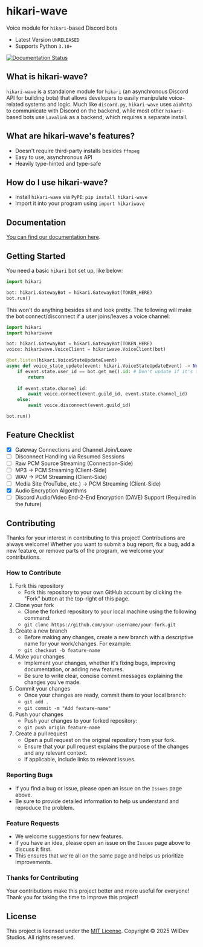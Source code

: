 # hikari-wave

Voice module for `hikari`-based Discord bots

- Latest Version `UNRELEASED`
- Supports Python `3.10+`

[![Documentation Status](https://readthedocs.org/projects/hikari-wave/badge/?version=latest&style=for-the-badge)](https://hikari-wave.readthedocs.io/en/latest/?badge=latest)

## What is hikari-wave?

`hikari-wave` is a standalone module for `hikari` (an asynchronous Discord API for building bots) that allows developers to easily manipulate voice-related systems and logic. Much like `discord.py`, `hikari-wave` uses `aiohttp` to communicate with Discord on the backend, while most other `hikari`-based bots use `Lavalink` as a backend, which requires a separate install.

## What are hikari-wave's features?

- Doesn't require third-party installs besides `ffmpeg`
- Easy to use, asynchronous API
- Heavily type-hinted and type-safe

## How do I use hikari-wave?

- Install `hikari-wave` via `PyPI`: `pip install hikari-wave`
- Import it into your program using `import hikariwave`

## Documentation

[You can find our documentation here](https://hikari-wave.wildevstudios.net/).

## Getting Started

You need a basic `hikari` bot set up, like below:

```python
import hikari

bot: hikari.GatewayBot = hikari.GatewayBot(TOKEN_HERE)
bot.run()
```

This won't do anything besides sit and look pretty. The following will make the bot connect/disconnect if a user joins/leaves a voice channel:

```python
import hikari
import hikariwave

bot: hikari.GatewayBot = hikari.GatewayBot(TOKEN_HERE)
voice: hikariwave.VoiceClient = hikariwave.VoiceClient(bot)

@bot.listen(hikari.VoiceStateUpdateEvent)
async def voice_state_update(event: hikari.VoiceStateUpdateEvent) -> None:
    if event.state.user_id == bot.get_me().id: # Don't update if it's the bot, only others
        return
    
    if event.state.channel_id:
        await voice.connect(event.guild_id, event.state.channel_id)
    else:
        await voice.disconnect(event.guild_id)

bot.run()
```

## Feature Checklist

- [x] Gateway Connections and Channel Join/Leave
- [ ] Disconnect Handling via Resumed Sessions
- [ ] Raw PCM Source Streaming (Connection-Side)
- [ ] MP3 -> PCM Streaming (Client-Side)
- [ ] WAV -> PCM Streaming (Client-Side)
- [ ] Media Site (YouTube, etc.) -> PCM Streaming (Client-Side)
- [x] Audio Encryption Algorithms
- [ ] Discord Audio/Video End-2-End Encryption (DAVE) Support (Required in the future)

## Contributing

Thanks for your interest in contributing to this project! Contributions are always welcome!
Whether you want to submit a bug report, fix a bug, add a new feature, or remove parts of the program, we welcome your contributions.

### How to Contribute

1. Fork this repository
    - Fork this repository to your own GitHub account by clicking the "Fork" button at the top-right of this page.
2. Clone your fork
    - Clone the forked repository to your local machine using the following command:
    - `git clone https://github.com/your-username/your-fork.git`
3. Create a new branch
    - Before making any changes, create a new branch with a descriptive name for your work/changes. For example:
    - `git checkout -b feature-name`
4. Make your changes
    - Implement your changes, whether it's fixing bugs, improving documentation, or adding new features.
    - Be sure to write clear, concise commit messages explaining the changes you've made.
5. Commit your changes
    - Once your changes are ready, commit them to your local branch:
    - `git add .`
    - `git commit -m "Add feature-name"`
6. Push your changes
    - Push your changes to your forked repository:
    - `git push origin feature-name`
7. Create a pull request
    - Open a pull request on the original repository from your fork.
    - Ensure that your pull request explains the purpose of the changes and any relevant context.
    - If applicable, include links to relevant issues.

### Reporting Bugs

- If you find a bug or issue, please open an issue on the `Issues` page above.
- Be sure to provide detailed information to help us understand and reproduce the problem.

### Feature Requests

- We welcome suggestions for new features.
- If you have an idea, please open an issue on the `Issues` page above to discuss it first.
- This ensures that we're all on the same page and helps us prioritize improvements.

### Thanks for Contributing

Your contributions make this project better and more useful for everyone! Thank you for taking the time to improve this project!

## License

This project is licensed under the [MIT License](https://github.com/WilDev-Studios/hikari-wave/blob/main/LICENSE). Copyright &copy; 2025 WilDev Studios. All rights reserved.
